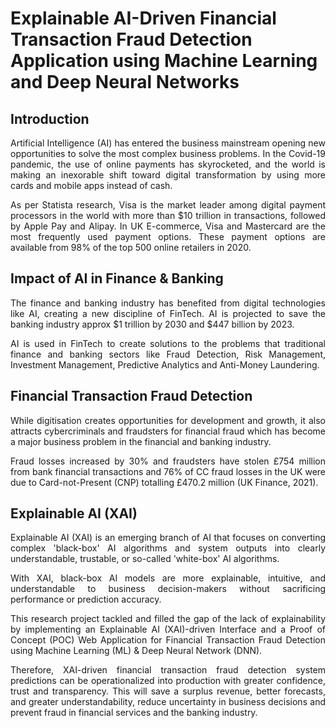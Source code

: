 # Explainable AI-Driven Financial Transaction Fraud Detection Application using Machine Learning and Deep Neural Networks
## Introduction

<p align = 'justify' > Artificial Intelligence (AI) has entered the business mainstream opening new opportunities to solve the most complex business problems. In the Covid-19 pandemic, the use of online payments has skyrocketed, and the world is making an inexorable shift toward digital transformation by using more cards and mobile apps instead of cash. </p>

<p align = 'justify' > As per Statista research, Visa is the market leader among digital payment processors in the world with more than $10 trillion in transactions, followed by Apple Pay and Alipay. In UK E-commerce, Visa and Mastercard are the most frequently used payment options. These payment options are available from 98% of the top 500 online retailers in 2020. </p>

## Impact of AI in Finance & Banking

<p align = 'justify' >The finance and banking industry has benefited from digital technologies like AI, creating a new discipline of FinTech. AI is projected to save the banking industry approx $1 trillion by 2030 and $447 billion by 2023. </p>

<p align = 'justify' >AI is used in FinTech to create solutions to the problems that traditional finance and banking sectors like Fraud Detection, Risk Management, Investment Management, Predictive Analytics and Anti-Money Laundering. </p>


## Financial Transaction Fraud Detection

<p align = 'justify' >While digitisation creates opportunities for development and growth, it also attracts cybercriminals and fraudsters for financial fraud which has become a major business problem in the financial and banking industry. </p>

<p align = 'justify' >Fraud losses increased by 30% and fraudsters have stolen £754 million from bank financial transactions and 76% of CC fraud losses in the UK were due to Card-not-Present (CNP) totalling £470.2 million (UK Finance, 2021).</p>


## Explainable AI (XAI)

<p align = 'justify' > Explainable AI (XAI) is an emerging branch of AI that focuses on converting complex 'black-box' AI algorithms and system outputs into clearly understandable, trustable, or so-called 'white-box' AI algorithms.</p>

<p align = 'justify' >With XAI, black-box AI models are more explainable, intuitive, and understandable to business decision-makers without sacrificing performance or prediction accuracy.</p>

<p align = 'justify' >This research project tackled and filled the gap of the lack of explainability by implementing an Explainable AI (XAI)-driven Interface and a Proof of Concept (POC) Web Application for Financial Transaction Fraud Detection using Machine Learning (ML) & Deep Neural Network (DNN).</p>

<p align = 'justify' >Therefore, XAI-driven financial transaction fraud detection system predictions can be operationalized into production with greater confidence, trust and transparency. This will save a surplus revenue, better forecasts, and greater understandability, reduce uncertainty in business decisions and prevent fraud in financial services and the banking industry.</p>











